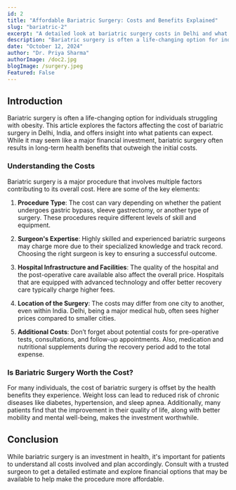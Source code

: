 ```yaml
---
id: 2
title: "Affordable Bariatric Surgery: Costs and Benefits Explained"
slug: "bariatric-2"
excerpt: "A detailed look at bariatric surgery costs in Delhi and what influences them."
description: "Bariatric surgery is often a life-changing option for individuals struggling with obesity. This article explores the factors affecting the cost of bariatric surgery in Delhi, India, and offers insight into what patients can expect."
date: "October 12, 2024"
author: "Dr. Priya Sharma"
authorImage: /doc2.jpg
blogImage: /surgery.jpeg
Featured: False
---
```


## Introduction

Bariatric surgery is often a life-changing option for individuals struggling with obesity. This article explores the factors affecting the cost of bariatric surgery in Delhi, India, and offers insight into what patients can expect. While it may seem like a major financial investment, bariatric surgery often results in long-term health benefits that outweigh the initial costs.

### Understanding the Costs

Bariatric surgery is a major procedure that involves multiple factors contributing to its overall cost. Here are some of the key elements:

1. **Procedure Type**: The cost can vary depending on whether the patient undergoes gastric bypass, sleeve gastrectomy, or another type of surgery. These procedures require different levels of skill and equipment.
   
2. **Surgeon's Expertise**: Highly skilled and experienced bariatric surgeons may charge more due to their specialized knowledge and track record. Choosing the right surgeon is key to ensuring a successful outcome.

3. **Hospital Infrastructure and Facilities**: The quality of the hospital and the post-operative care available also affect the overall price. Hospitals that are equipped with advanced technology and offer better recovery care typically charge higher fees.

4. **Location of the Surgery**: The costs may differ from one city to another, even within India. Delhi, being a major medical hub, often sees higher prices compared to smaller cities.

5. **Additional Costs**: Don’t forget about potential costs for pre-operative tests, consultations, and follow-up appointments. Also, medication and nutritional supplements during the recovery period add to the total expense.

### Is Bariatric Surgery Worth the Cost?

For many individuals, the cost of bariatric surgery is offset by the health benefits they experience. Weight loss can lead to reduced risk of chronic diseases like diabetes, hypertension, and sleep apnea. Additionally, many patients find that the improvement in their quality of life, along with better mobility and mental well-being, makes the investment worthwhile.

## Conclusion

While bariatric surgery is an investment in health, it's important for patients to understand all costs involved and plan accordingly. Consult with a trusted surgeon to get a detailed estimate and explore financial options that may be available to help make the procedure more affordable.
